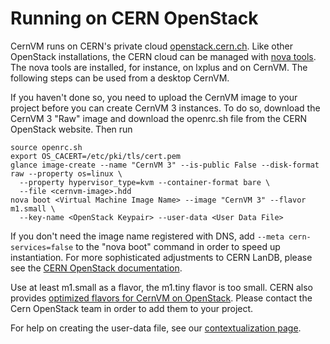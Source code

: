 # Running on CERN OpenStack

CernVM runs on CERN's private cloud [openstack.cern.ch](https://openstack.cern.ch/).  Like other OpenStack installations, the CERN cloud can be managed with [nova tools](https://clouddocs.web.cern.ch/clouddocs/using_openstack/index.html). The nova tools are installed, for instance, on lxplus and on CernVM. The following steps can be used from a desktop CernVM.

If you haven't done so, you need to upload the CernVM image to your project before you can create CernVM 3 instances. To do so, download the CernVM 3 "Raw" image and download the openrc.sh file from the CERN OpenStack website. Then run

    source openrc.sh
    export OS_CACERT=/etc/pki/tls/cert.pem
    glance image-create --name "CernVM 3" --is-public False --disk-format raw --property os=linux \
      --property hypervisor_type=kvm --container-format bare \
      --file <cernvm-image>.hdd
    nova boot <Virtual Machine Image Name> --image "CernVM 3" --flavor m1.small \
      --key-name <OpenStack Keypair> --user-data <User Data File>

If you don't need the image name registered with DNS, add `--meta cern-services=false` to the "nova boot" command in order to speed up instantiation. For more sophisticated adjustments to CERN LanDB, please see the [CERN OpenStack documentation](https://clouddocs.web.cern.ch/clouddocs/networking/index.html).

Use at least m1.small as a flavor, the m1.tiny flavor is too small. CERN also provides [optimized flavors for CernVM on OpenStack](https://clouddocs.web.cern.ch/clouddocs/using_openstack/vm_flavors.html). Please contact the Cern OpenStack team in order to add them to your project.

For help on creating the user-data file, see our [contextualization page](http://cernvm.cern.ch/portal/contextualisation).
